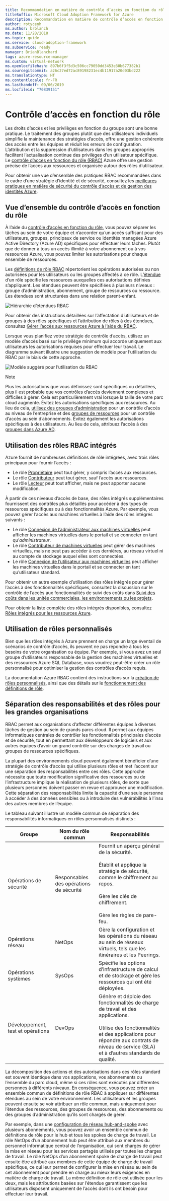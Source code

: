 ```yaml
---
title: Recommandation en matière de contrôle d’accès en fonction du rôle
titleSuffix: Microsoft Cloud Adoption Framework for Azure
description: Recommandation en matière de contrôle d’accès en fonction du rôle
author: rotycenh
ms.author: brblanch
ms.date: 11/28/2018
ms.topic: guide
ms.service: cloud-adoption-framework
ms.subservice: ready
manager: BrianBlanchard
tags: azure-resource-manager
ms.custom: virtual-network
ms.openlocfilehash: 897b6f3f5d3c506cc79050dd3453e30b677382b1
ms.sourcegitcommit: a26c27ed72ac89198231ec4b11917a20d03bd222
ms.translationtype: HT
ms.contentlocale: fr-FR
ms.lasthandoff: 09/06/2019
ms.locfileid: "70839151"
---
```

# <a name="role-based-access-control"></a>Contrôle d’accès en fonction du rôle

Les droits d’accès et les privilèges en fonction du groupe sont une bonne pratique. Le traitement des groupes plutôt que des utilisateurs individuels simplifie la maintenance des stratégies d’accès, offre une gestion cohérente des accès entre les équipes et réduit les erreurs de configuration. L’attribution et la suppression d’utilisateurs dans les groupes appropriés facilitent l’actualisation continue des privilèges d’un utilisateur spécifique. Le [contrôle d’accès en fonction du rôle (RBAC)](/azure/role-based-access-control/overview) Azure offre une gestion précise de l’accès aux ressources et organisée autour des rôles d’utilisateur.

Pour obtenir une vue d’ensemble des pratiques RBAC recommandées dans le cadre d’une stratégie d’identité et de sécurité, consultez les [meilleures pratiques en matière de sécurité du contrôle d’accès et de gestion des identités Azure](/azure/security/azure-security-identity-management-best-practices#use-role-based-access-control).

## <a name="overview-of-role-based-access-control"></a>Vue d’ensemble du contrôle d’accès en fonction du rôle

À l’aide du [contrôle d’accès en fonction du rôle](/azure/role-based-access-control/overview), vous pouvez séparer les tâches au sein de votre équipe et n’accorder qu’un accès suffisant pour des utilisateurs, groupes, principaux de service ou identités managées Azure Active Directory (Azure AD) spécifiques pour effectuer leurs tâches. Plutôt que de donner à tous un accès illimité à votre abonnement ou à vos ressources Azure, vous pouvez limiter les autorisations pour chaque ensemble de ressources.

Les [définitions de rôle RBAC](/azure/role-based-access-control/role-definitions) répertorient les opérations autorisées ou non autorisées pour les utilisateurs ou les groupes affectés à ce rôle. L’[étendue](/azure/role-based-access-control/overview#scope) d’un rôle spécifie les ressources auxquelles ces autorisations définies s’appliquent. Les étendues peuvent être spécifiées à plusieurs niveaux : groupe d’administration, abonnement, groupe de ressources ou ressource. Les étendues sont structurées dans une relation parent-enfant.

![Hiérarchie d’étendues RBAC](./images/rbac-scope.png)

Pour obtenir des instructions détaillées sur l’affectation d’utilisateurs et de groupes à des rôles spécifiques et l’attribution de rôles à des étendues, consultez [Gérer l’accès aux ressources Azure à l’aide du RBAC](/azure/role-based-access-control/role-assignments-portal).

Lorsque vous planifiez votre stratégie de contrôle d’accès, utilisez un modèle d’accès basé sur le privilège minimum qui accorde uniquement aux utilisateurs les autorisations requises pour effectuer leur travail. Le diagramme suivant illustre une suggestion de modèle pour l’utilisation du RBAC par le biais de cette approche.

![Modèle suggéré pour l’utilisation du RBAC](./images/rbac-least-privilege.png)

> [!NOTE]
> Plus les autorisations que vous définissez sont spécifiques ou détaillées, plus il est probable que vos contrôles d’accès deviennent complexes et difficiles à gérer. Cela est particulièrement vrai lorsque la taille de votre parc cloud augmente. Évitez les autorisations spécifiques aux ressources. Au lieu de cela, [utilisez des groupes d’administration](/azure/governance/management-groups) pour un contrôle d’accès au niveau de l’entreprise et des [groupes de ressources](/azure/azure-resource-manager/resource-group-overview#resource-groups) pour un contrôle d’accès au sein d’abonnements. Évitez également les autorisations spécifiques à des utilisateurs. Au lieu de cela, attribuez l’accès à des [groupes dans Azure AD](/azure/active-directory/fundamentals/active-directory-manage-groups).

## <a name="using-built-in-rbac-roles"></a>Utilisation des rôles RBAC intégrés

Azure fournit de nombreuses définitions de rôle intégrées, avec trois rôles principaux pour fournir l’accès :

- Le rôle [Propriétaire](/azure/role-based-access-control/built-in-roles#owner) peut tout gérer, y compris l’accès aux ressources.
- Le rôle [Contributeur](/azure/role-based-access-control/built-in-roles#contributor) peut tout gérer, sauf l’accès aux ressources.
- Le rôle [Lecteur](/azure/role-based-access-control/built-in-roles#reader) peut tout afficher, mais ne peut apporter aucune modification.

À partir de ces niveaux d’accès de base, des rôles intégrés supplémentaires fournissent des contrôles plus détaillés pour accéder à des types de ressources spécifiques ou à des fonctionnalités Azure. Par exemple, vous pouvez gérer l’accès aux machines virtuelles à l’aide des rôles intégrés suivants :

- Le rôle [Connexion de l’administrateur aux machines virtuelles](/azure/role-based-access-control/built-in-roles#virtual-machine-administrator-login) peut afficher les machines virtuelles dans le portail et se connecter en tant qu’_administrateur_.
- Le rôle [Contributeur de machines virtuelles](/azure/role-based-access-control/built-in-roles#virtual-machine-contributor) peut gérer des machines virtuelles, mais ne peut pas accéder à ces dernières, au réseau virtuel ni au compte de stockage auquel elles sont connectées.
- Le rôle [Connexion de l’utilisateur aux machines virtuelles](/azure/role-based-access-control/built-in-roles#virtual-machine-user-login) peut afficher les machines virtuelles dans le portail et se connecter en tant qu’utilisateur standard.

Pour obtenir un autre exemple d’utilisation des rôles intégrés pour gérer l’accès à des fonctionnalités spécifiques, consultez la discussion sur le contrôle de l’accès aux fonctionnalités de suivi des coûts dans [Suivi des coûts dans les unités commerciales, les environnements ou les projets](./track-costs.md#provide-the-right-level-of-cost-access).

Pour obtenir la liste complète des rôles intégrés disponibles, consultez [Rôles intégrés pour les ressources Azure](/azure/role-based-access-control/built-in-roles).

## <a name="using-custom-roles"></a>Utilisation de rôles personnalisés

Bien que les rôles intégrés à Azure prennent en charge un large éventail de scénarios de contrôle d’accès, ils peuvent ne pas répondre à tous les besoins de votre organisation ou équipe. Par exemple, si vous avez un seul groupe d’utilisateurs responsable de la gestion des machines virtuelles et des ressources Azure SQL Database, vous voudrez peut-être créer un rôle personnalisé pour optimiser la gestion des contrôles d’accès requis.

La documentation Azure RBAC contient des instructions sur la [création de rôles personnalisés](/azure/role-based-access-control/custom-roles), ainsi que des détails sur le [fonctionnement des définitions de rôle](/azure/role-based-access-control/role-definitions).

## <a name="separation-of-responsibilities-and-roles-for-large-organizations"></a>Séparation des responsabilités et des rôles pour les grandes organisations

RBAC permet aux organisations d’affecter différentes équipes à diverses tâches de gestion au sein de grands parcs cloud. Il permet aux équipes informatiques centrales de contrôler les fonctionnalités principales d’accès et de sécurité, tout en permettant aux développeurs de logiciels et aux autres équipes d’avoir un grand contrôle sur des charges de travail ou groupes de ressources spécifiques.

La plupart des environnements cloud peuvent également bénéficier d’une stratégie de contrôle d’accès qui utilise plusieurs rôles et met l’accent sur une séparation des responsabilités entre ces rôles. Cette approche nécessite que toute modification significative des ressources ou de l’infrastructure implique la réalisation de plusieurs rôles, de sorte que plusieurs personnes doivent passer en revue et approuver une modification. Cette séparation des responsabilités limite la capacité d’une seule personne à accéder à des données sensibles ou à introduire des vulnérabilités à l’insu des autres membres de l’équipe.

Le tableau suivant illustre un modèle commun de séparation des responsabilités informatiques en rôles personnalisés distincts :

<!-- markdownlint-disable MD033 -->

| Groupe | Nom du rôle commun | Responsabilités |
| --- | --- | --- |
| Opérations de sécurité | Responsables des opérations de sécurité | Fournit un aperçu général de la sécurité.<br/><br/> Établit et applique la stratégie de sécurité, comme le chiffrement au repos.<br/><br/> Gère les clés de chiffrement.<br/><br/> Gère les règles de pare-feu. |
| Opérations réseau | NetOps | Gère la configuration et les opérations du réseau au sein de réseaux virtuels, tels que les itinéraires et les Peerings. |
| Opérations systèmes | SysOps | Spécifie les options d’infrastructure de calcul et de stockage et gère les ressources qui ont été déployées. |
| Développement, test et opérations | DevOps | Génère et déploie des fonctionnalités de charge de travail et des applications.<br/><br/> Utilise des fonctionnalités et des applications pour répondre aux contrats de niveau de service (SLA) et à d’autres standards de qualité. |

<!-- markdownlint-enable MD033 -->

La décomposition des actions et des autorisations dans ces rôles standard est souvent identique dans vos applications, vos abonnements ou l’ensemble du parc cloud, même si ces rôles sont exécutés par différentes personnes à différents niveaux. En conséquence, vous pouvez créer un ensemble commun de définitions de rôle RBAC à appliquer sur différentes étendues au sein de votre environnement. Les utilisateurs et les groupes peuvent ensuite se voir attribuer un rôle commun, mais uniquement pour l’étendue des ressources, des groupes de ressources, des abonnements ou des groupes d’administration qu’ils sont chargés de gérer.

Par exemple, dans une [configuration de réseau hub-and-spoke](./hub-spoke-network-topology.md) avec plusieurs abonnements, vous pouvez avoir un ensemble commun de définitions de rôle pour le hub et tous les spokes de charge de travail. Le rôle NetOps d’un abonnement hub peut être attribué aux membres du personnel informatique central de l’organisation, qui sont chargés de gérer la mise en réseau pour les services partagés utilisés par toutes les charges de travail. Le rôle NetOps d’un abonnement spoke de charge de travail peut ensuite être attribué aux membres de cette équipe de charge de travail spécifique, ce qui leur permet de configurer la mise en réseau au sein de cet abonnement pour prendre en charge au mieux leurs exigences en matière de charge de travail. La même définition de rôle est utilisée pour les deux, mais les attributions basées sur l’étendue garantissent que les utilisateurs disposent uniquement de l’accès dont ils ont besoin pour effectuer leur travail.
